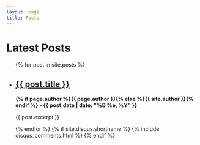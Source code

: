 ```yaml
---
layout: page
title: Posts
---
```

<h1>Latest Posts<br /></h1>

<ul>
  {% for post in site.posts %}
    <li>
      <h2><a href="{{ post.url }}">{{ post.title }}</a></h2>
      <strong>{% if page.author %}{{ page.author }}{% else %}{{ site.author }}{% endif %} - {{ post.date | date: "%B %e, %Y" }}</strong> 
      <p>{{ post.excerpt }}</p>
    </li>
  {% endfor %}
  {% if site.disqus.shortname %}
	{% include disqus_comments.html %}
	{% endif %}
</ul>